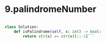 # 9.palindromeNumber
```python

class Solution:
    def isPalindrome(self, x: int) -> bool:
        return str(x) == str(x)[::-1]```
